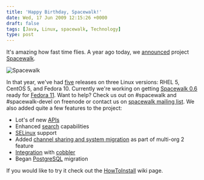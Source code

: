 ```yaml
---
title: 'Happy Birthday, Spacewalk!'
date: Wed, 17 Jun 2009 12:15:26 +0000
draft: false
tags: [Java, Linux, spacewalk, Technology]
type: post
---
```


It's amazing how fast time flies. A year ago today, we [announced](https://www.redhat.com/archives/spacewalk-list/2008-June/msg00000.html) project [Spacewalk](http://spacewalk.redhat.com).

![Spacewalk](http://www.redhat.com/spacewalk/img/spacewalk-logo.png)

In that year, we've had [five](https://fedorahosted.org/spacewalk/roadmap?show=all) releases on three Linux versions: RHEL 5, CentOS 5, and Fedora 10. Currently we're working on getting [Spacewalk 0.6](https://fedorahosted.org/spacewalk/milestone/Release%20-%200.6) ready for [Fedora 11](http://docs.fedoraproject.org/release-notes/f11/). Want to help? Check us out on #spacewalk and #spacewalk-devel on freenode or contact us on [spacewalk mailing list](https://www.redhat.com/mailman/listinfo/spacewalk-list). We also added quite a few features to the project:

*   Lot's of new [APIs](https://fedorahosted.org/spacewalk/wiki/ApiAdditions)
*   Enhanced [search](https://fedorahosted.org/spacewalk/wiki/Features/SearchImprovements) capabilities
*   [SELinux](https://fedorahosted.org/spacewalk/wiki/Features/SELinux) support
*   Added [channel sharing and system migration](https://fedorahosted.org/spacewalk/wiki/Features/MultiOrg2) as part of multi-org 2 feature
*   [Integration](https://fedorahosted.org/spacewalk/wiki/CobblerKoanIntegration) with [cobbler](https://fedorahosted.org/cobbler/)
*   Began [PostgreSQL](https://fedorahosted.org/spacewalk/wiki/PathToPostgreSql) migration

If you would like to try it check out the [HowToInstall](https://fedorahosted.org/spacewalk/wiki/HowToInstall) wiki page.
